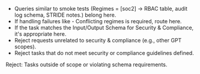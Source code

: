 - Queries similar to smoke tests (Regimes = [soc2] → RBAC table, audit log schema, STRIDE notes.) belong here.
- If handling failures like - Conflicting regimes is required, route here.
- If the task matches the Input/Output Schema for Security & Compliance, it's appropriate here.
- Reject requests unrelated to security & compliance (e.g., other GPT scopes).
- Reject tasks that do not meet security or compliance guidelines defined.

Reject: Tasks outside of scope or violating schema requirements.